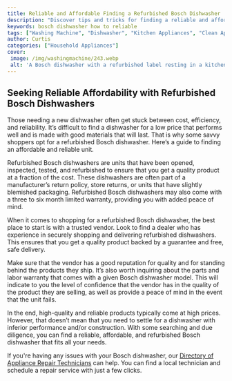 ```yaml
---
title: Reliable and Affordable Finding a Refurbished Bosch Dishwasher
description: "Discover tips and tricks for finding a reliable and affordable used dishwasher Uncover helpful information about purchasing a used Bosch dishwasher and make sure you get the best deal for your money"
keywords: bosch dishwasher how to reliable
tags: ["Washing Machine", "Dishwasher", "Kitchen Appliances", "Clean Appliance", "Appliance Brand", "Appliance Guide", "Appliance Reviews"]
author: Curtis
categories: ["Household Appliances"]
cover: 
 image: /img/washingmachine/243.webp
 alt: 'A Bosch dishwasher with a refurbished label resting in a kitchen cabinet'
---
```

## Seeking Reliable Affordability with Refurbished Bosch Dishwashers

Those needing a new dishwasher often get stuck between cost, efficiency, and reliability. It’s difficult to find a dishwasher for a low price that performs well and is made with good materials that will last. That is why some savvy shoppers opt for a refurbished Bosch dishwasher. Here’s a guide to finding an affordable and reliable unit.

Refurbished Bosch dishwashers are units that have been opened, inspected, tested, and refurbished to ensure that you get a quality product at a fraction of the cost. These dishwashers are often part of a manufacturer’s return policy, store returns, or units that have slightly blemished packaging. Refurbished Bosch dishwashers may also come with a three to six month limited warranty, providing you with added peace of mind.

When it comes to shopping for a refurbished Bosch dishwasher, the best place to start is with a trusted vendor. Look to find a dealer who has experience in securely shopping and delivering refurbished dishwashers. This ensures that you get a quality product backed by a guarantee and free, safe delivery. 

Make sure that the vendor has a good reputation for quality and for standing behind the products they ship. It’s also worth inquiring about the parts and labor warranty that comes with a given Bosch dishwasher model. This will indicate to you the level of confidence that the vendor has in the quality of the product they are selling, as well as provide a peace of mind in the event that the unit fails.

In the end, high-quality and reliable products typically come at high prices. However, that doesn’t mean that you need to settle for a dishwasher with inferior performance and/or construction. With some searching and due diligence, you can find a reliable, affordable, and refurbished Bosch dishwasher that fits all your needs. 

If you're having any issues with your Bosch dishwasher, our [Directory of Appliance Repair Technicians](./pages/appliance-repair-technicians) can help. You can find a local technician and schedule a repair service with just a few clicks.
